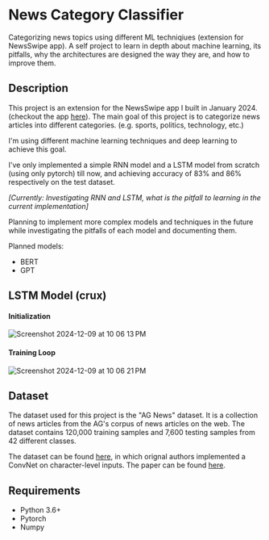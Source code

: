 # News Category Classifier
 Categorizing news topics using different ML techniqiues (extension for NewsSwipe app). A self project to learn in depth about machine learning, its pitfalls, why the architectures are designed the way they are, and how to improve them.

## Description
This project is an extension for the NewsSwipe app I built in January 2024. (checkout the app [here](https://appetize.io/app/bi3tse7tgin6xi63n46ywxikrq?device=iphone14pro&osVersion=17.2)). The main goal of this project is to categorize news articles into different categories. (e.g. sports, politics, technology, etc.) 


I'm using different machine learning techniques and deep learning to achieve this goal. 

I've only implemented a simple RNN model and a LSTM model from scratch (using only pytorch) till now, and achieving accuracy of 83% and 86% respectively on the test dataset.

*[Currently: Investigating RNN and LSTM, what is the pitfall to learning in the current implementation]*

Planning to implement more complex models and techniques in the future while investigating the pitfalls of each model and documenting them.

Planned models:
- BERT
- GPT

## LSTM Model (crux)
#### Initialization
![Screenshot 2024-12-09 at 10 06 13 PM](https://github.com/user-attachments/assets/79b16b9b-c04a-488b-8003-7ea0fa463aa1)
#### Training Loop
![Screenshot 2024-12-09 at 10 06 21 PM](https://github.com/user-attachments/assets/2148118a-011b-41f6-8d19-6b84ca2a3973)



## Dataset

The dataset used for this project is the "AG News" dataset. It is a collection of news articles from the AG's corpus of news articles on the web. The dataset contains 120,000 training samples and 7,600 testing samples from 42 different classes. 

The dataset can be found [here](https://www.kaggle.com/amananandrai/ag-news-classification-dataset), in which orignal authors implemented a ConvNet on character-level inputs. The paper can be found [here](https://papers.nips.cc/paper_files/paper/2015/file/250cf8b51c773f3f8dc8b4be867a9a02-Paper.pdf).

## Requirements
- Python 3.6+
- Pytorch
- Numpy


